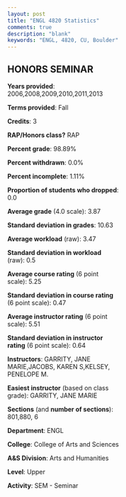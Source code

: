 ```yaml
---
layout: post
title: "ENGL 4820 Statistics"
comments: true
description: "blank"
keywords: "ENGL, 4820, CU, Boulder"
--- 
```

<head>
<script src="https://ajax.googleapis.com/ajax/libs/jquery/2.1.3/jquery.min.js"></script>
<script src="https://dl.dropboxusercontent.com/s/pc42nxpaw1ea4o9/highcharts.js?dl=0"></script>
<!-- <script src="../assets/js/highcharts.js"></script> -->
<style type="text/css">@font-face {
	font-family: "Bebas Neue";
	src: url(https://www.filehosting.org/file/details/544349/BebasNeue%20Regular.otf) format("opentype");
	}
	h1.Bebas { 
		font-family: "Bebas Neue", Verdana, Tahoma;
	}
</style>
</head>
<body>
	<div id="container" style="float: right; width: 45%; height: 88%; margin-left: 2.5%; margin-right: 2.5%;"></div>
	<script language="JavaScript">
		$(document).ready(function() {
		var chart = {type: 'column'};
		var title = {text: 'Grade Distribution'};
		var xAxis = {categories: ['A','B','C','D','F'],crosshair: true};
		var yAxis = {min: 0,title: {text: 'Percentage'}};
		var tooltip = {headerFormat: '<center><b><span style="font-size:20px">{point.key}</span></b></center>',
		               pointFormat: '<td style="padding:0"><b>{point.y:.1f}%</b></td>',
		               footerFormat: '</table>',shared: true,useHTML: true};
		var plotOptions = {column: {pointPadding: 0.0,borderWidth: 0}};  
		var credits = {enabled: false};var series= [{name: 'Percent',data: [90.91,9.09,0.0,0.0,0.0,]}];
		var json = {};
		json.chart = chart;
		json.title = title;
		json.tooltip = tooltip;
		json.xAxis = xAxis;
		json.yAxis = yAxis;  
		json.series = series;
		json.plotOptions = plotOptions;  
		json.credits = credits;
		$('#container').highcharts(json);
	});
	</script>
</body>
			   
## HONORS SEMINAR

**Years provided**: 2006,2008,2009,2010,2011,2013

**Terms provided**: Fall

**Credits**: 3

**RAP/Honors class?** RAP

**Percent grade**: 98.89%

**Percent withdrawn**: 0.0%

**Percent incomplete**: 1.11%

**Proportion of students who dropped**: 0.0

**Average grade** (4.0 scale): 3.87

**Standard deviation in grades**: 10.63

**Average workload** (raw): 3.47

**Standard deviation in workload** (raw): 0.5

**Average course rating** (6 point scale): 5.25

**Standard deviation in course rating** (6 point scale): 0.47

**Average instructor rating** (6 point scale): 5.51

**Standard deviation in instructor rating** (6 point scale): 0.64

**Instructors**: GARRITY, JANE MARIE,JACOBS, KAREN S,KELSEY, PENELOPE M.

**Easiest instructor** (based on class grade): GARRITY, JANE MARIE

**Sections** (and **number of sections**): 801,880, 6

**Department**: ENGL

**College**: College of Arts and Sciences

**A&S Division**: Arts and Humanities

**Level**: Upper

**Activity**: SEM - Seminar